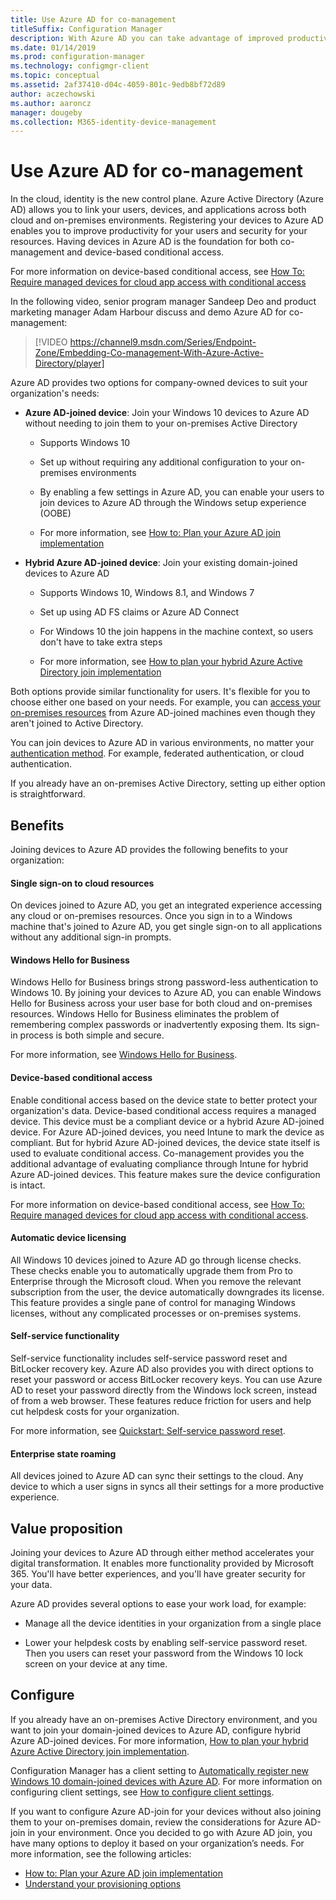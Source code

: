 ```yaml
---
title: Use Azure AD for co-management
titleSuffix: Configuration Manager
description: With Azure AD you can take advantage of improved productivity for your users and security for your resources, across both cloud and on-prem environments
ms.date: 01/14/2019
ms.prod: configuration-manager
ms.technology: configmgr-client
ms.topic: conceptual
ms.assetid: 2af37410-d04c-4059-801c-9edb8bf72d89
author: aczechowski
ms.author: aaroncz
manager: dougeby
ms.collection: M365-identity-device-management
---
```


# Use Azure AD for co-management

In the cloud, identity is the new control plane. Azure Active Directory (Azure AD) allows you to link your users, devices, and applications across both cloud and on-premises environments. Registering your devices to Azure AD enables you to improve productivity for your users and security for your resources. Having devices in Azure AD is the foundation for both co-management and device-based conditional access. 

For more information on device-based conditional access, see [How To: Require managed devices for cloud app access with conditional access](https://docs.microsoft.com/azure/active-directory/conditional-access/require-managed-devices)

In the following video, senior program manager Sandeep Deo and product marketing manager Adam Harbour discuss and demo Azure AD for co-management:

> [!VIDEO https://channel9.msdn.com/Series/Endpoint-Zone/Embedding-Co-management-With-Azure-Active-Directory/player]

Azure AD provides two options for company-owned devices to suit your organization's needs:  

- **Azure AD-joined device**: Join your Windows 10 devices to Azure AD without needing to join them to your on-premises Active Directory  

    - Supports Windows 10

    - Set up without requiring any additional configuration to your on-premises environments  

    - By enabling a few settings in Azure AD, you can enable your users to join devices to Azure AD through the Windows setup experience (OOBE)  

    - For more information, see [How to: Plan your Azure AD join implementation](https://docs.microsoft.com/azure/active-directory/devices/azureadjoin-plan)  

- **Hybrid Azure AD-joined device**: Join your existing domain-joined devices to Azure AD  

    - Supports Windows 10, Windows 8.1, and Windows 7

    - Set up using AD FS claims or Azure AD Connect  

    - For Windows 10 the join happens in the machine context, so users don't have to take extra steps  

    - For more information, see [How to plan your hybrid Azure Active Directory join implementation](https://docs.microsoft.com/azure/active-directory/devices/hybrid-azuread-join-plan)  

Both options provide similar functionality for users. It's flexible for you to choose either one based on your needs. For example, you can [access your on-premises resources](https://docs.microsoft.com/azure/active-directory/devices/azuread-join-sso) from Azure AD-joined machines even though they aren't joined to Active Directory. 

You can join devices to Azure AD in various environments, no matter your [authentication method](https://docs.microsoft.com/azure/security/azure-ad-choose-authn). For example, federated authentication, or cloud authentication. 

If you already have an on-premises Active Directory, setting up either option is straightforward. 



## Benefits

Joining devices to Azure AD provides the following benefits to your organization:

#### Single sign-on to cloud resources
On devices joined to Azure AD, you get an integrated experience accessing any cloud or on-premises resources. Once you sign in to a Windows machine that's joined to Azure AD, you get single sign-on to all applications without any additional sign-in prompts.  

#### Windows Hello for Business
Windows Hello for Business brings strong password-less authentication to Windows 10. By joining your devices to Azure AD, you can enable Windows Hello for Business across your user base for both cloud and on-premises resources. Windows Hello for Business eliminates the problem of remembering complex passwords or inadvertently exposing them. Its sign-in process is both simple and secure. 

For more information, see [Windows Hello for Business](https://docs.microsoft.com/windows/security/identity-protection/hello-for-business/hello-identity-verification).  

#### Device-based conditional access
Enable conditional access based on the device state to better protect your organization's data. Device-based conditional access requires a managed device. This device must be a compliant device or a hybrid Azure AD-joined device. For Azure AD-joined devices, you need Intune to mark the device as compliant. But for hybrid Azure AD-joined devices, the device state itself is used to evaluate conditional access. Co-management provides you the additional advantage of evaluating compliance through Intune for hybrid Azure AD-joined devices. This feature makes sure the device configuration is intact. 

For more information on device-based conditional access, see [How To: Require managed devices for cloud app access with conditional access](https://docs.microsoft.com/azure/active-directory/conditional-access/require-managed-devices).  

#### Automatic device licensing
All Windows 10 devices joined to Azure AD go through license checks. These checks enable you to automatically upgrade them from Pro to Enterprise through the Microsoft cloud. When you remove the relevant subscription from the user, the device automatically downgrades its license. This feature provides a single pane of control for managing Windows licenses, without any complicated processes or on-premises systems.

#### Self-service functionality
Self-service functionality includes self-service password reset and BitLocker recovery key. Azure AD also provides you with direct options to reset your password or access BitLocker recovery keys. You can use Azure AD to reset your password directly from the Windows lock screen, instead of from a web browser. These features reduce friction for users and help cut helpdesk costs for your organization.  

For more information, see [Quickstart: Self-service password reset](https://docs.microsoft.com/azure/active-directory/authentication/quickstart-sspr).

#### Enterprise state roaming
All devices joined to Azure AD can sync their settings to the cloud. Any device to which a user signs in syncs all their settings for a more productive experience.  



## Value proposition

Joining your devices to Azure AD through either method accelerates your digital transformation. It enables more functionality provided by Microsoft 365. You'll have better experiences, and you'll have greater security for your data. 

Azure AD provides several options to ease your work load, for example:

- Manage all the device identities in your organization from a single place  

- Lower your helpdesk costs by enabling self-service password reset. Then you users can reset your password from the Windows 10 lock screen on your device at any time.  



## Configure

If you already have an on-premises Active Directory environment, and you want to join your domain-joined devices to Azure AD, configure hybrid Azure AD-joined devices. For more information, [How to plan your hybrid Azure Active Directory join implementation](https://docs.microsoft.com/azure/active-directory/devices/hybrid-azuread-join-plan). 

Configuration Manager has a client setting to [Automatically register new Windows 10 domain-joined devices with Azure AD](/sccm/core/clients/deploy/about-client-settings#automatically-register-new-windows-10-domain-joined-devices-with-azure-active-directory). For more information on configuring client settings, see [How to configure client settings](/sccm/core/clients/deploy/configure-client-settings).

If you want to configure Azure AD-join for your devices without also joining them to your on-premises domain, review the considerations for Azure AD-join in your environment. Once you decided to go with Azure AD join, you have many options to deploy it based on your organization’s needs. For more information, see the following articles:
- [How to: Plan your Azure AD join implementation](https://docs.microsoft.com/azure/active-directory/devices/azureadjoin-plan)  
- [Understand your provisioning options](https://docs.microsoft.com/azure/active-directory/devices/azureadjoin-plan#understand-your-provisioning-options)  

